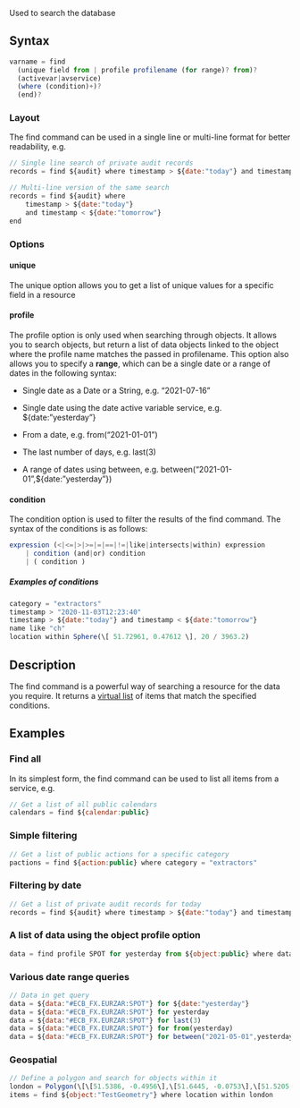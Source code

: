 Used to search the database

## Syntax
```js
varname = find 
  (unique field from | profile profilename (for range)? from)?
  (activevar|avservice)
  (where (condition)+)?
  (end)?
```

### Layout

The find command can be used in a single line or multi-line format for better readability, e.g.
```js
// Single line search of private audit records
records = find ${audit} where timestamp > ${date:"today"} and timestamp < ${date:"tomorrow"}

// Multi-line version of the same search
records = find ${audit} where 
    timestamp > ${date:"today"} 
    and timestamp < ${date:"tomorrow"}
end
```

### Options

#### unique

The unique option allows you to get a list of unique values for a specific field in a resource

#### profile

The profile option is only used when searching through objects. It allows you to search objects, but return a list of data objects linked to the object where the profile name matches the passed in profilename. This option also allows you to specify a **range**, which can be a single date or a range of dates in the following syntax:

*   Single date as a Date or a String, e.g. “2021-07-16”
    
*   Single date using the date active variable service, e.g. ${date:”yesterday”}
    
*   From a date, e.g. from(“2021-01-01”)
    
*   The last number of days, e.g. last(3)
    
*   A range of dates using between, e.g. between(“2021-01-01”,${date:”yesterday”})
    

#### condition

The condition option is used to filter the results of the find command. The syntax of the conditions is as follows:
```js
expression (<|<=|>|>=|=|==|!=|like|intersects|within) expression
    | condition (and|or) condition
    | ( condition )
```

##### Examples of conditions

```js
category = "extractors"
timestamp > "2020-11-03T12:23:40"
timestamp > ${date:"today"} and timestamp < ${date:"tomorrow"}
name like "ch"
location within Sphere(\[ 51.72961, 0.47612 \], 20 / 3963.2)
```

## Description

The find command is a powerful way of searching a resource for the data you require. It returns a [virtual list](/docs/odsl/variable/virtuallist) of items that match the specified conditions.

## Examples

### Find all

In its simplest form, the find command can be used to list all items from a service, e.g.
```js
// Get a list of all public calendars
calendars = find ${calendar:public}
```

### Simple filtering
```js
// Get a list of public actions for a specific category
pactions = find ${action:public} where category = "extractors"
```

### Filtering by date
```js
// Get a list of private audit records for today
records = find ${audit} where timestamp > ${date:"today"} and timestamp < ${date:"tomorrow"}
```

### A list of data using the object profile option
```js
data = find profile SPOT for yesterday from ${object:public} where dataset == "ECB_FX"
```

### Various date range queries
```js
// Data in get query
data = ${data:"#ECB_FX.EURZAR:SPOT"} for ${date:"yesterday"}
data = ${data:"#ECB_FX.EURZAR:SPOT"} for yesterday
data = ${data:"#ECB_FX.EURZAR:SPOT"} for last(3)
data = ${data:"#ECB_FX.EURZAR:SPOT"} for from(yesterday)
data = ${data:"#ECB_FX.EURZAR:SPOT"} for between("2021-05-01",yesterday)
```

### Geospatial
```js
// Define a polygon and search for objects within it
london = Polygon(\[\[51.5386, -0.4956\],\[51.6445, -0.0753\],\[51.5205, 0.1753\],\[51.3479, -0.1163\],\[51.5386, -0.4956\]\])
items = find ${object:"TestGeometry"} where location within london
```
